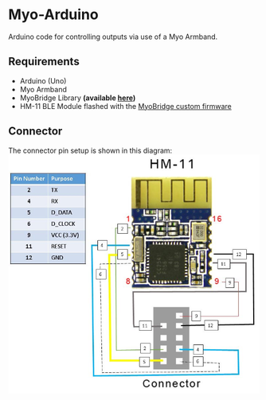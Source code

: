 # Myo-Arduino

Arduino code for controlling outputs via use of a Myo Armband.

## Requirements
* Arduino (Uno)
* Myo Armband
* MyoBridge Library **(available [here](https://github.com/vroland/MyoBridge))**
* HM-11 BLE Module flashed with the [MyoBridge custom firmware](https://github.com/vroland/MyoBridge/tree/master/myobridge_firmware/Bin)

## Connector

The connector pin setup is shown in this diagram:
![HM-11 connector output pin diagram](docs/HM-11_connector.jpg)
